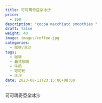 ```yaml
---
title: 可可瑪奇亞朵冰沙
price:
  - 160
description: "cocoa macchiato smoothies "
draft: false
weight: 40
image: images/coffee.jpg
categories:
  - 咖啡/冰沙
tags:
  - 咖啡
  - 義式咖啡
  - 牛奶
  - 可可粉
  - 冰沙
date: 2023-08-11T23:15:06+08:00
---
```


 可可瑪奇亞朵冰沙
